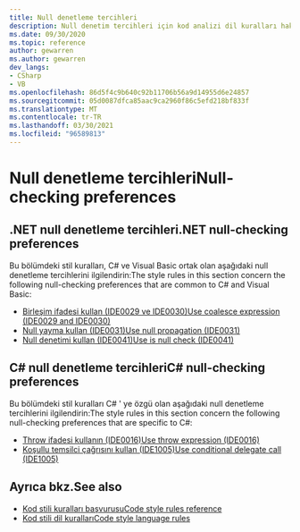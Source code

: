 ```yaml
---
title: Null denetleme tercihleri
description: Null denetim tercihleri için kod analizi dil kuralları hakkında bilgi edinin
ms.date: 09/30/2020
ms.topic: reference
author: gewarren
ms.author: gewarren
dev_langs:
- CSharp
- VB
ms.openlocfilehash: 86d5f4c9b640c92b11706b56a9d14955d6e24857
ms.sourcegitcommit: 05d0087dfca85aac9ca2960f86c5efd218bf833f
ms.translationtype: MT
ms.contentlocale: tr-TR
ms.lasthandoff: 03/30/2021
ms.locfileid: "96589813"
---
```

# <a name="null-checking-preferences"></a><span data-ttu-id="c4329-103">Null denetleme tercihleri</span><span class="sxs-lookup"><span data-stu-id="c4329-103">Null-checking preferences</span></span>

## <a name="net-null-checking-preferences"></a><span data-ttu-id="c4329-104">.NET null denetleme tercihleri</span><span class="sxs-lookup"><span data-stu-id="c4329-104">.NET null-checking preferences</span></span>

<span data-ttu-id="c4329-105">Bu bölümdeki stil kuralları, C# ve Visual Basic ortak olan aşağıdaki null denetleme tercihlerini ilgilendirin:</span><span class="sxs-lookup"><span data-stu-id="c4329-105">The style rules in this section concern the following null-checking preferences that are common to C# and Visual Basic:</span></span>

- [<span data-ttu-id="c4329-106">Birleşim ifadesi kullan (IDE0029 ve IDE0030)</span><span class="sxs-lookup"><span data-stu-id="c4329-106">Use coalesce expression (IDE0029 and IDE0030)</span></span>](ide0029-ide0030.md)
- [<span data-ttu-id="c4329-107">Null yayma kullan (IDE0031)</span><span class="sxs-lookup"><span data-stu-id="c4329-107">Use null propagation (IDE0031)</span></span>](ide0031.md)
- [<span data-ttu-id="c4329-108">Null denetimi kullan (IDE0041)</span><span class="sxs-lookup"><span data-stu-id="c4329-108">Use is null check (IDE0041)</span></span>](ide0041.md)

## <a name="c-null-checking-preferences"></a><span data-ttu-id="c4329-109">C# null denetleme tercihleri</span><span class="sxs-lookup"><span data-stu-id="c4329-109">C# null-checking preferences</span></span>

<span data-ttu-id="c4329-110">Bu bölümdeki stil kuralları C# ' ye özgü olan aşağıdaki null denetleme tercihlerini ilgilendirin:</span><span class="sxs-lookup"><span data-stu-id="c4329-110">The style rules in this section concern the following null-checking preferences that are specific to C#:</span></span>

- [<span data-ttu-id="c4329-111">Throw ifadesi kullanın (IDE0016)</span><span class="sxs-lookup"><span data-stu-id="c4329-111">Use throw expression (IDE0016)</span></span>](ide0016.md)
- [<span data-ttu-id="c4329-112">Koşullu temsilci çağrısını kullan (IDE1005)</span><span class="sxs-lookup"><span data-stu-id="c4329-112">Use conditional delegate call (IDE1005)</span></span>](ide1005.md)

## <a name="see-also"></a><span data-ttu-id="c4329-113">Ayrıca bkz.</span><span class="sxs-lookup"><span data-stu-id="c4329-113">See also</span></span>

- [<span data-ttu-id="c4329-114">Kod stili kuralları başvurusu</span><span class="sxs-lookup"><span data-stu-id="c4329-114">Code style rules reference</span></span>](index.md)
- [<span data-ttu-id="c4329-115">Kod stili dil kuralları</span><span class="sxs-lookup"><span data-stu-id="c4329-115">Code style language rules</span></span>](language-rules.md)
